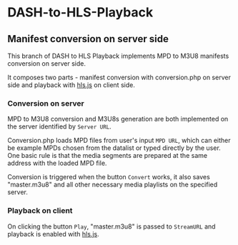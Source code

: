 # DASH-to-HLS-Playback
## Manifest conversion on server side
This branch of DASH to HLS Playback implements MPD to M3U8 manifests conversion on server side.

It composes two parts - manifest conversion with conversion.php on server side and playback with [hls.js](https://github.com/video-dev/hls.js) on client side.

### Conversion on server
MPD to M3U8 conversion and M3U8s generation are both implemented on the server identified by ```Server URL```.

Conversion.php loads MPD files from user's input ```MPD URL```, which can either be example MPDs chosen from the datalist or typed directly by the user. One basic rule is that the media segments are prepared at the same address with the loaded MPD file.

Conversion is triggered when the button ```Convert``` works, it also saves "master.m3u8" and all other necessary media playlists on the specified server.

### Playback on client
On clicking the button ```Play```, "master.m3u8" is passed to ```StreamURL``` and playback is enabled with [hls.js](https://github.com/video-dev/hls.js).

